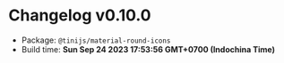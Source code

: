 # Changelog v0.10.0

- Package: `@tinijs/material-round-icons`
- Build time: **Sun Sep 24 2023 17:53:56 GMT+0700 (Indochina Time)**


